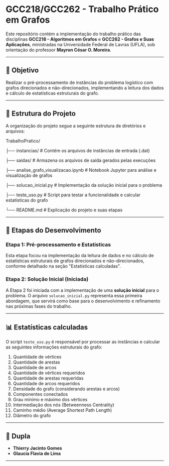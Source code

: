 # GCC218/GCC262 - Trabalho Prático em Grafos

Este repositório contém a implementação do trabalho prático das disciplinas **GCC218 - Algoritmos em Grafos** e **GCC262 - Grafos e Suas Aplicações**, ministradas na Universidade Federal de Lavras (UFLA), sob orientação do professor **Mayron César O. Moreira**.

---

## 🎯 Objetivo

Realizar o pré-processamento de instâncias do problema logístico com grafos direcionados e não-direcionados, implementando a leitura dos dados e cálculo de estatísticas estruturais do grafo.

---

## 📂 Estrutura do Projeto

A organização do projeto segue a seguinte estrutura de diretórios e arquivos:

TrabalhoPratico/

├── instancias/                 # Contém os arquivos de instâncias de entrada (.dat)

├── saidas/                     # Armazena os arquivos de saída gerados pelas execuções

├── analise_grafo_visualizacao.ipynb  # Notebook Jupyter para análise e visualização de grafos

├── solucao_inicial.py          # Implementação da solução inicial para o problema

├── teste_uso.py                # Script para testar a funcionalidade e calcular estatísticas do grafo

└── README.md                   # Explicação do projeto e suas etapas

---

## 🚀 Etapas do Desenvolvimento

### Etapa 1: Pré-processamento e Estatísticas

Esta etapa focou na implementação da leitura de dados e no cálculo de estatísticas estruturais de grafos direcionados e não-direcionados, conforme detalhado na seção "Estatísticas calculadas".

### Etapa 2: Solução Inicial (Iniciada)

A Etapa 2 foi iniciada com a implementação de uma **solução inicial** para o problema. O arquivo `solucao_inicial.py` representa essa primeira abordagem, que servirá como base para o desenvolvimento e refinamento nas próximas fases do trabalho.

---

## 📊 Estatísticas calculadas

O script `teste_uso.py` é responsável por processar as instâncias e calcular as seguintes informações estruturais do grafo:

1.  Quantidade de vértices
2.  Quantidade de arestas
3.  Quantidade de arcos
4.  Quantidade de vértices requeridos
5.  Quantidade de arestas requeridas
6.  Quantidade de arcos requeridos
7.  Densidade do grafo (considerando arestas e arcos)
8.  Componentes conectados
9.  Grau mínimo e máximo dos vértices
10. Intermediação dos nós (Betweenness Centrality)
11. Caminho médio (Average Shortest Path Length)
12. Diâmetro do grafo

---
## 👥 Dupla

* **Thierry Jacinto Gomes**
* **Glaucia Flavia de Lima**

---
